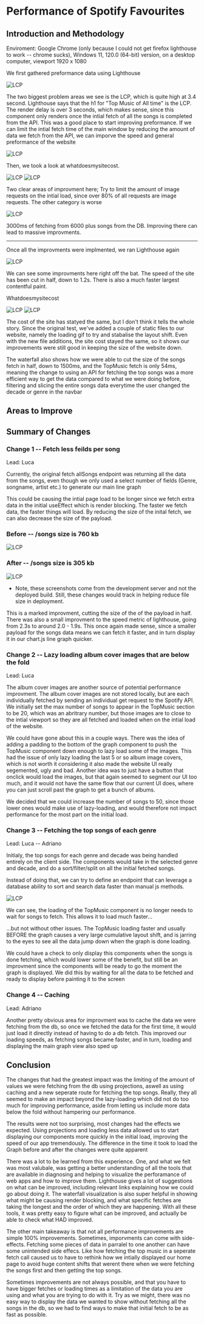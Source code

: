 # Performance of Spotify Favourites

## Introduction and Methodology

Enviroment: Google Chrome (only because I could not get firefox lighthouse to work -- chrome sucks), Windows 11, 120.0 (64-bit) version, on a desktop computer, viewport 1920 x 1080

We first gathered preformance data using Lighthouse

![LCP](./images/LCP_initial.PNG)

The two biggest problem areas we see is the LCP, which is quite high at 3.4 second. Lighthouse says that the h1 for "Top Music of All time" is the LCP. The render delay is over 3 seconds, which makes sense, since this component only renders once the intial fetch of all the songs is completed from the API. This was a good place to start improving preformance. If we can limit the intial fetch time of the main window by reducing the amount of data we fetch from the API, we can imporve the speed and general preformance of the website

![LCP](./images/H1.png)

Then, we took a look at whatdoesmysitecost.

![LCP](./images/wdmsc_initial.png)
![LCP](./images/bytes_initial.png)

Two clear areas of improvment here; Try to limit the amount of image requests on the intial load, since over 80% of all requests are image requests. The other category is worse

![LCP](./images/table_initial.png)

3000ms of fetching from 6000 plus songs from the DB. Improving there can lead to massive improvments.

---

Once all the improvments were implmented, we ran Lighthouse again

![LCP](./images/LCP_after.PNG)

We can see some improvments here right off the bat. The speed of the site has been cut in half, down to 1.2s. There is also a much faster largest contentful paint.

Whatdoesmysitecost

![LCP](./images/wdmsc_after.png)
![LCP](./images/waterfall_after.png)

The cost of the site has statyed the same, but I don't think it tells the whole story. Since the original test, we've added a couple of static files to our website, namely the loading gif to try and stabalise the layout shift. Even with the new file additions, the site cost stayed the same, so it shows our improvements were still good in keeping the size of the website down.

The waterfall also shows how we were able to cut the size of the songs fetch in half, down to 1500ms, and the TopMusic fetch is only 54ms, meaning the change to using an API for fetching the top songs was a more efficient way to get the data compared to what we were doing before, filtering and slicing the entire songs data everytime the user changed the decade or genre in the navbar


## Areas to Improve

## Summary of Changes 

### Change 1 -- Fetch less feilds per song

Lead: Luca

Currently, the original fetch allSongs endpoint was returning all the data from the songs,
even though we only used a select number of fields (Genre, songname, artist etc.) to generate our main line graph

This could be causing the intial page load to be longer since we fetch extra data in the initial useEffect which is render blocking. The faster we fetch data, the faster things will load. By reducing the size of the inital fetch, we can also decrease the size of the payload.

### Before -- /songs size is 760 kb
![LCP](./images/payload_initial.png)

### After -- /songs size is 305 kb
![LCP](./images/payload_after.png)

* Note, these screenshots come from the development server and not the deployed build. Still, these changes would track in helping reduce file size in deployment.

This is a marked improvment, cutting the size of the of the payload in half. There was also a small improvment to the speed metric of lighthouse, going from 2.3s to around 2.0 - 1.9s. This once again made sense, since a smaller payload for the songs data means we can fetch it faster, and in turn display it in our chart.js line graph quicker.

### Change 2 -- Lazy loading album cover images that are below the fold

Lead: Luca

The album cover images are another source of potential performance improvment. The album cover images are not stored locally, but are each individually fetched by sending an individual get request to the Spotify API. We initially set the max number of songs to appear in the TopMusic section to be 20, which was an abritrary number, but those images are to close to the intial viewport so they are all fetched and loaded when on the intial load of the website. 

We could have gone about this in a couple ways. There was the idea of adding a padding to the bottom of the graph component to push the TopMusic component down enough to lazy load some of the images. This had the issue of only lazy loading the last 5 or so album image covers, which is not worth it considering it also made the website UI really segemented, ugly and bad. Another idea was to just have a button that onclick would load the images, but that again seemed to segment our UI too much, and it would not have the same flow that our current UI does, where you can just scroll past the graph to get a bunch of albums.

We decided that we could increase the number of songs to 50, since those lower ones would make use of lazy-loading, and would therefore not impact performance for the most part on the initial load.

### Change 3 -- Fetching the top songs of each genre

Lead: Luca -- Adriano

Initialy, the top songs for each genre and decade was being handled entirely on the client side. The components would take in the selected genre and decade, and do a sort/filter/split on all the initial fetched songs. 

Instead of doing that, we can try to define an endpoint that can leverage a database ability to sort and search data faster than manual js methods.

![LCP](./images/TopMusic.png)

We can see, the loading of the TopMusic component is no longer needs to wait for songs to fetch. This allows it to load much faster...

...but not without other issues. The TopMusic loading faster and usually BEFORE the graph causes a very large cumulative layout shift, and is jarring to the eyes to see all the data jump down when the graph is done loading. 

We could have a check to only display this components when the songs is done fetching, which would lower some of the benefit, but still be an improvment since the components will be ready to go the moment the graph is displayed. We did this by waiting for all the data to be fetched and ready to display before painting it to the screen

### Change 4 -- Caching

Lead: Adriano

Another pretty obvious area for improvment was to cache the data we were fetching from the db, so once we fetched the data for the first time, it would just load it directly instead of having to do a db fetch. This improved our loading speeds, as fetching songs became faster, and in turn, loading and displaying the main graph view also sped up

## Conclusion

The changes that had the greatest impact was the limiting of the amount of values we were fetching from the db using projections, aswell as using caching and a new seperate route for fetching the top songs. Really, they all seemed to make an impact beyond the lazy-loading which did not do too much for improving performance, aside from letting us include more data below the  fold without hampering our performance.

The results were not too surprising, most changes had the effects we expected. Using projections and loading less data allowed us to start displaying our components more quickly in the initial load, improving the speed of our app tremendously. The difference in the time it took to load the Graph before and after the changes were quite apparent

There was a lot to be learned from this experience. One, and what we felt was most valubale, was getting a better understanding of all the tools that are available in diagnosing and helping to visualize the perforamance of web apps and how to improve them. Lighthouse gives a lot of suggestions on what can be improved, including relevant links explaining how we could go about doing it. The waterfall visualization is also super helpful in showing what might be causing render blocking, and what specific fetches are taking the longest and the order of which they are happening. With all these tools, it was pretty easy to figure what can be improved, and actually be able to check what HAD improved.

The other main takeaway is that not all performance improvements are simple 100% improvements. Sometimes, imporvments can come with side-effects. Fetching some pieces of data in parralel to one another can have some unintended side effecs. Like how fetching the top music in a seperate fetch call caused us to have to rethink how we intially displayed our home page to avoid huge content shifts that werent there when we were fetching the songs first and then getting the top songs. 

Sometimes improvements are not always possible, and that you have to have bigger fetches or loading times as a limitation of the data you are using and what you are trying to do with it. Try as we might, there was no easy way to display the data we wanted to show without fetching all the songs in the db, so we had to find ways to make that initial fetch to be as fast as possible.

<!-- Summarize which changes had the greatest impact, note any surprising results and list 2-3 main 
things you learned from this experience. -->